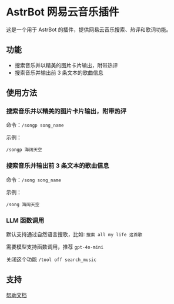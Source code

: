 # AstrBot 网易云音乐插件

这是一个用于 AstrBot 的插件，提供网易云音乐搜索、热评和歌词功能。

## 功能

- 搜索音乐并以精美的图片卡片输出，附带热评
- 搜索音乐并输出前 3 条文本的歌曲信息

## 使用方法

### 搜索音乐并以精美的图片卡片输出，附带热评

命令：`/songp song_name`

示例：
```
/songp 海阔天空
```

### 搜索音乐并输出前 3 条文本的歌曲信息

命令：`/song song_name`

示例：
```
/song 海阔天空
```

### LLM 函数调用 

默认支持通过自然语言搜歌，比如: `搜索 all my life 这首歌`

需要模型支持函数调用，推荐 `gpt-4o-mini`

关闭这个功能 `/tool off search_music`

## 支持

[帮助文档](https://astrbot.soulter.top/center/docs/%E5%BC%80%E5%8F%91/%E6%8F%92%E4%BB%B6%E5%BC%80%E5%8F%91/)
